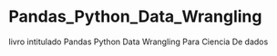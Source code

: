 # Pandas_Python_Data_Wrangling
 livro intitulado Pandas Python Data Wrangling Para Ciencia De dados

